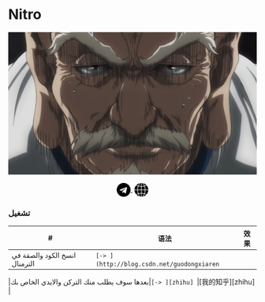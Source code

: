 # Nitro

![Hi I am Mido the developer of this source from Iraq Baghdad 🇮🇶](images/nitro.png)

<p align="center">
   <a href="https://telegram.me/ggggw" target="blank" style='margin-right:4px'>
    <img align="center" src="images/telegram.svg" alt="midudev" height="28px" width="28px" />
  </a>
  <a href="https://sourcenitro.online" target="blank">
    <img align="center" src="images/global.svg" alt="midudev" height="28px" width="28px" />
  </a>

### تشغيل

|#|语法|效果|
|---|----|-----|
|انسخ الكود والصقة في الترمنال|`[-> ](http://blog.csdn.net/guodongxiaren`|


|بعدها سوف يطلب منك التركن والايدي الخاص بك|`[-> ][zhihu] `|[我的知乎][zhihu] |
